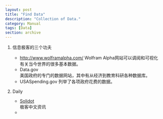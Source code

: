 ```yaml
---
layout: post
title: "Find Data"
description: "Collection of Data."
category: Manual
tags: [Data]
section: archive
---
```


1. 信息极客的三个功夫    
   * http://www.wolframalpha.com/
   Wolfram Alpha网站可以调阅和可视化有关当今世界的很多基本数据。    
   * Data.gov   
   美国政府的专门的数据网站，其中有从经济到教育科研各种数据库。    
   * USASpending.gov
   列举了各项政府花费的数据。    

2. Daily
   * [Solidot](http://science.solidot.org/)    
   极客中文资讯    
   * 
   


